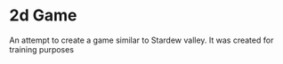 # 2d Game
An attempt to create a game similar to Stardew valley. It was created for training purposes
